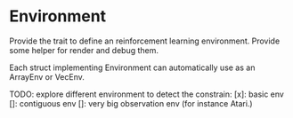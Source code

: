 # Environment

Provide the trait to define an reinforcement learning environment. Provide some helper for render and debug them.

Each struct implementing Environment can automatically use as an ArrayEnv or VecEnv.


TODO: explore different environment to detect the constrain:
[x]: basic env
[]: contiguous env 
[]: very big observation env (for instance Atari.)
